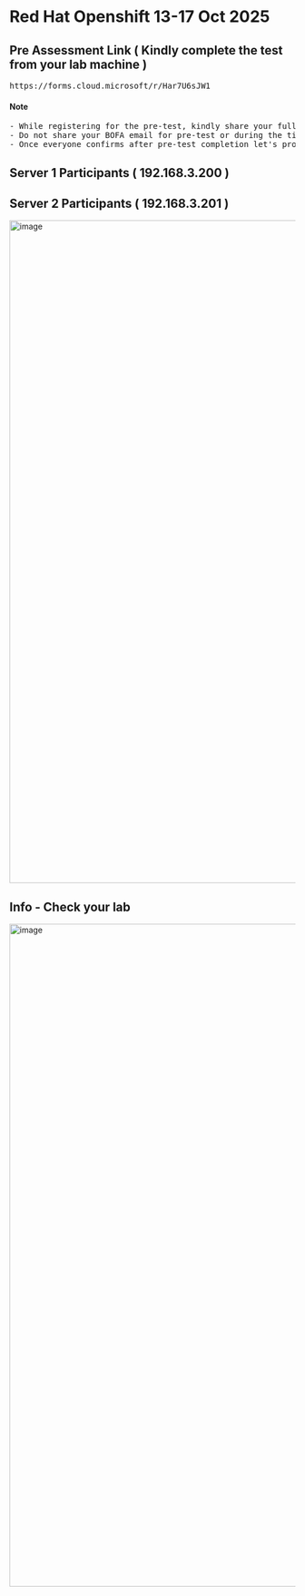 # Red Hat Openshift 13-17 Oct 2025

## Pre Assessment Link ( Kindly complete the test from your lab machine ) 
<pre>
https://forms.cloud.microsoft/r/Har7U6sJW1
</pre>

#### Note
<pre>
- While registering for the pre-test, kindly share your full name so that your L&D will be able to recognize you
- Do not share your BOFA email for pre-test or during the time for any reason
- Once everyone confirms after pre-test completion let's proceed with the training
</pre>


## Server 1 Participants ( 192.168.3.200 )

## Server 2 Participants ( 192.168.3.201 )
<img width="1920" height="1168" alt="image" src="https://github.com/user-attachments/assets/f8fc29ef-37be-443e-a12e-071957edaa9d" />


## Info - Check your lab
<img width="1920" height="1168" alt="image" src="https://github.com/user-attachments/assets/8dd2b8b3-625b-457d-906e-582d529f1ce7" />
